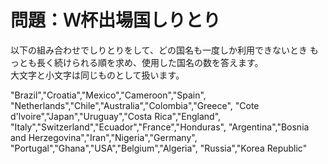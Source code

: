 # 問題：Ｗ杯出場国しりとり

以下の組み合わせでしりとりをして、どの国名も一度しか利用できないとき
もっとも長く続けられる順を求め、使用した国名の数を答えます。  
大文字と小文字は同じものとして扱います。

"Brazil","Croatia","Mexico","Cameroon","Spain",
"Netherlands","Chile","Australia","Colombia","Greece",
"Cote d'lvoire","Japan","Uruguay","Costa Rica","England",
"Italy","Switzerland","Ecuador","France","Honduras",
"Argentina","Bosnia and Herzegovina","Iran","Nigeria","Germany",
"Portugal","Ghana","USA","Belgium","Algeria",
"Russia","Korea Republic"

